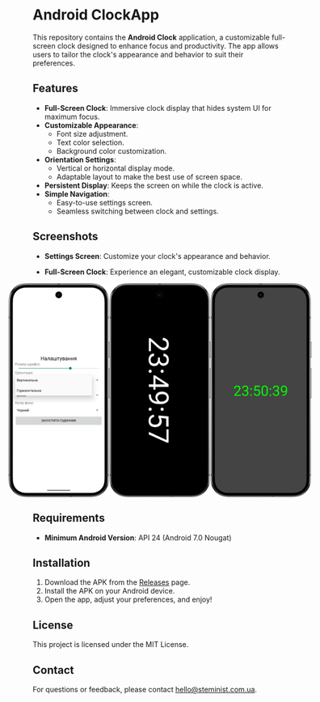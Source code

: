 # Android ClockApp

This repository contains the **Android Clock** application, a customizable full-screen clock designed to enhance focus and productivity. The app allows users to tailor the clock's appearance and behavior to suit their preferences.

## Features

- **Full-Screen Clock**: Immersive clock display that hides system UI for maximum focus.
- **Customizable Appearance**:
  - Font size adjustment.
  - Text color selection.
  - Background color customization.
- **Orientation Settings**:
  - Vertical or horizontal display mode.
  - Adaptable layout to make the best use of screen space.
- **Persistent Display**: Keeps the screen on while the clock is active.
- **Simple Navigation**:
  - Easy-to-use settings screen.
  - Seamless switching between clock and settings.

## Screenshots

- **Settings Screen**:
  Customize your clock's appearance and behavior.

- **Full-Screen Clock**:
  Experience an elegant, customizable clock display.

<div style="display: flex; justify-content: center;">
  <img src="./screenshots/1.png" alt="Settings" width="200"/>
  <img src="./screenshots/2.png" alt="Settings" width="200"/>
  <img src="./screenshots/3.png" alt="Settings" width="200"/>
</div>



## Requirements

- **Minimum Android Version**: API 24 (Android 7.0 Nougat)

## Installation

1. Download the APK from the [Releases](https://github.com/steminist-ua/ClockApp-Release/releases) page.
2. Install the APK on your Android device.
3. Open the app, adjust your preferences, and enjoy!


## License

This project is licensed under the MIT License. 

## Contact

For questions or feedback, please contact [hello@steminist.com.ua](mailto:hello@steminist.com.ua).

